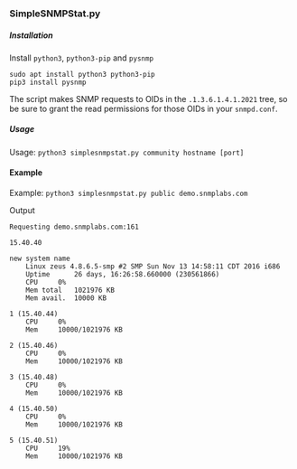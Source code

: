 ### SimpleSNMPStat.py
##### Installation
Install `python3`, `python3-pip` and `pysnmp`
```
sudo apt install python3 python3-pip
pip3 install pysnmp
```

The script makes SNMP requests to OIDs in the `.1.3.6.1.4.1.2021` tree, so be sure to grant
the read permissions for those OIDs in your `snmpd.conf`.

##### Usage
Usage: `python3 simplesnmpstat.py community hostname [port]`

#### Example
Example: `python3 simplesnmpstat.py public demo.snmplabs.com`

Output
```
Requesting demo.snmplabs.com:161

15.40.40

new system name
	Linux zeus 4.8.6.5-smp #2 SMP Sun Nov 13 14:58:11 CDT 2016 i686
	Uptime		26 days, 16:26:58.660000 (230561866)
	CPU		0%
	Mem total	1021976 KB
	Mem avail.	10000 KB

1 (15.40.44)
	CPU		0%
	Mem		10000/1021976 KB

2 (15.40.46)
	CPU		0%
	Mem		10000/1021976 KB

3 (15.40.48)
	CPU		0%
	Mem		10000/1021976 KB

4 (15.40.50)
	CPU		0%
	Mem		10000/1021976 KB

5 (15.40.51)
	CPU		19%
	Mem		10000/1021976 KB
```
